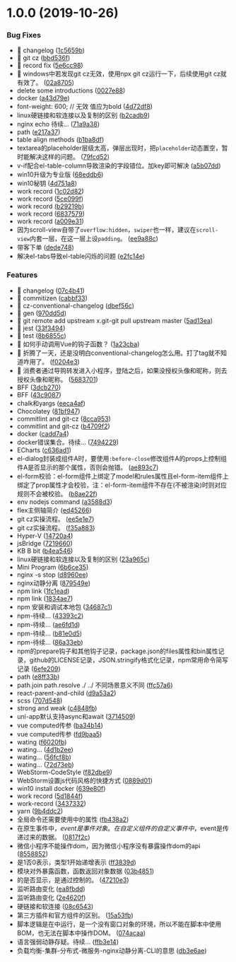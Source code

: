 # 1.0.0 (2019-10-26)


### Bug Fixes

* 🐛 changelog ([1c5659b](https://github.com/zhouhuafei/readme-notes/commit/1c5659bf6dbe4c3a1485d5af23f02478859ec14e))
* 🐛 git cz ([bbd536f](https://github.com/zhouhuafei/readme-notes/commit/bbd536f15641140951798132caf265511ee25bd7))
* 🐛 record fix ([5e6cc98](https://github.com/zhouhuafei/readme-notes/commit/5e6cc98e80fc44bec832b96175d32ef67013827b))
* 🐛 windows中若发现git cz无效，使用npx git cz运行一下，后续使用git cz就有效了。 ([02a8705](https://github.com/zhouhuafei/readme-notes/commit/02a87054a2a40f18607f0b9cee8fd30392c313ef))
* delete some introductions ([0027e88](https://github.com/zhouhuafei/readme-notes/commit/0027e88afe800e7f570f941be86d88df206b9d36))
* docker ([a43d79e](https://github.com/zhouhuafei/readme-notes/commit/a43d79ebc49356f9264ed37506aa14c6e9ffc613))
* font-weight: 600; // 无效 值应为bold ([4d72df8](https://github.com/zhouhuafei/readme-notes/commit/4d72df82a4357234b2c5cdc98d05577624458459))
* linux硬链接和软连接以及复制的区别 ([b2cadb9](https://github.com/zhouhuafei/readme-notes/commit/b2cadb9d60368d0fd2f34b3a61d0cba0116990d8))
* nginx echo 待续... ([71a9a38](https://github.com/zhouhuafei/readme-notes/commit/71a9a382e3acb8a585904eaf7b90e8630b85b569))
* path ([e217a37](https://github.com/zhouhuafei/readme-notes/commit/e217a37289ab9e85e656cf43b1aec9899123dc90))
* table align methods ([b1ba8df](https://github.com/zhouhuafei/readme-notes/commit/b1ba8df8f6f291c27156aa7804983ec42c046b4e))
* textarea的placeholder层级太高，弹层出现时，把`placeholder`动态置空，暂时能解决这样的问题。 ([79fcd52](https://github.com/zhouhuafei/readme-notes/commit/79fcd52f5d17efc93d5d464ba42ea36a26466e16))
* v-if配合el-table-column导致渲染的字段错位。加key即可解决 ([a5b07dd](https://github.com/zhouhuafei/readme-notes/commit/a5b07dd9226aa793326d39415937e9702b49da35))
* win10升级为专业版 ([68eddb6](https://github.com/zhouhuafei/readme-notes/commit/68eddb67ae8c680bab64578991402fb39bada997))
* win10秘钥 ([4d751a8](https://github.com/zhouhuafei/readme-notes/commit/4d751a8fb4f4233fe843e3bf8643930393249b85))
* work record ([1c02d82](https://github.com/zhouhuafei/readme-notes/commit/1c02d82b2d460e04db63e9f85673a11bd54d21e1))
* work record ([5ce099f](https://github.com/zhouhuafei/readme-notes/commit/5ce099ff788c8e7d6567bce03358119ef7749ae8))
* work record ([b29219b](https://github.com/zhouhuafei/readme-notes/commit/b29219b345bbeaa903333323773d6e462d392f87))
* work record ([6837579](https://github.com/zhouhuafei/readme-notes/commit/6837579eef951000f41aa30ab2ccce096f49887e))
* work record ([a009e31](https://github.com/zhouhuafei/readme-notes/commit/a009e314201698b65ab0e06e9ef1d4b32c98309b))
* 因为scroll-view自带了`overflow:hidden`，`swiper`也一样，建议在`scroll-view`内套一层，在这一层上设`padding`。 ([ee9a88c](https://github.com/zhouhuafei/readme-notes/commit/ee9a88ce2cfd86db98aa8ff796bcb3ba0f1df78c))
* 带客下单 ([dede748](https://github.com/zhouhuafei/readme-notes/commit/dede748a148a133d4eee344669775475266748f6))
* 解决el-tabs导致el-table闪烁的问题 ([e2fc14e](https://github.com/zhouhuafei/readme-notes/commit/e2fc14e9c22cc35b3327a275a324d7cd5ec921b3))


### Features

* 🎸 changelog ([07c4b41](https://github.com/zhouhuafei/readme-notes/commit/07c4b41ce912549499dc51bdaf409f0775004b36))
* 🎸 commitizen ([cabbf33](https://github.com/zhouhuafei/readme-notes/commit/cabbf33538fc633f98ba5d1e2b0a4153b5ab605c))
* 🎸 cz-conventional-changelog ([dbef56c](https://github.com/zhouhuafei/readme-notes/commit/dbef56c8c3d162961adeab9e26231d83e6661415))
* 🎸 gen ([970dd5d](https://github.com/zhouhuafei/readme-notes/commit/970dd5d453c3124ccfb57dd480178b091bbaa139))
* 🎸 git remote add upstream x.git-git pull upstream master ([5ad13ea](https://github.com/zhouhuafei/readme-notes/commit/5ad13eac7799cc87c321e07c19cabe9d9e680e5a))
* 🎸 jest ([33f3494](https://github.com/zhouhuafei/readme-notes/commit/33f3494b6812173af8327d55544f1522d1821109))
* 🎸 test ([8b6855c](https://github.com/zhouhuafei/readme-notes/commit/8b6855cec5e198f8d7846a3cf2f90b15678a9341))
* 🎸 如何手动调用Vue的钩子函数？ ([1a23cba](https://github.com/zhouhuafei/readme-notes/commit/1a23cba14db8026202dcf373a11c33d707bb7584))
* 🎸 折腾了一天，还是没明白conventional-changelog怎么用。打了tag就不知道咋用了。 ([f0204e3](https://github.com/zhouhuafei/readme-notes/commit/f0204e34b66a8632e26b9367b6d3bf1948eda174))
* 🎸 消费者通过导购转发进入小程序，登陆之后，如果没授权头像和昵称，则去授权头像和昵称。 ([5683701](https://github.com/zhouhuafei/readme-notes/commit/56837019ef91d2b40eb8993cd15008262b1a988a))
* BFF ([3dcb270](https://github.com/zhouhuafei/readme-notes/commit/3dcb270d6fa5244acf408adee829c2a9cd67bcda))
* BFF ([43c9087](https://github.com/zhouhuafei/readme-notes/commit/43c9087d57e5ab0e0646045f713a75dbd1f33a7a))
* chalk和yargs ([eeca4af](https://github.com/zhouhuafei/readme-notes/commit/eeca4afa7aee23d5a8223f7eb02863304ad7f1aa))
* Chocolatey ([81bf947](https://github.com/zhouhuafei/readme-notes/commit/81bf9476e7fd21d1a627b67230609285aedc3f1b))
* commitlint and git-cz ([8cca953](https://github.com/zhouhuafei/readme-notes/commit/8cca953c23c54a09cd42633f695285faf43003c3))
* commitlint and git-cz ([b4709f2](https://github.com/zhouhuafei/readme-notes/commit/b4709f2d5b7ff724ca8d3a47327bee462f6a0573))
* docker ([cadd7a4](https://github.com/zhouhuafei/readme-notes/commit/cadd7a4d89db0dc61a8274af26f03a55a0ea81e9))
* docker错误集合。待续... ([7494229](https://github.com/zhouhuafei/readme-notes/commit/749422906b4716f2104739cea82968b2d86497a7))
* ECharts ([c636ad1](https://github.com/zhouhuafei/readme-notes/commit/c636ad13f7dd1c63bb8e063d2b8e031ea8aef280))
* el-dialog封装成组件A时，要使用`:before-close`修改组件A的props上控制组件A是否显示的那个属性，否则会抛错。 ([ae893c7](https://github.com/zhouhuafei/readme-notes/commit/ae893c7de8d46971feb3ab0dac09c162b384be57))
* el-form校验：el-form组件上绑定了model和rules属性且el-form-item组件上绑定了prop属性才会校验，注：el-form-item组件不存在(不被渲染)时则对应规则不会被校验。 ([b8ae22f](https://github.com/zhouhuafei/readme-notes/commit/b8ae22f603b4ce28601064d8c27573ca44147137))
* env nodejs command ([a3588d3](https://github.com/zhouhuafei/readme-notes/commit/a3588d3a89803d8e4a44891f7b1aadf37e7cc938))
* flex主侧轴简介 ([ed45266](https://github.com/zhouhuafei/readme-notes/commit/ed45266379c0cbc3ecfdcedcbb8634ab1fdd3e78))
* git cz实操流程。 ([ee5e1e7](https://github.com/zhouhuafei/readme-notes/commit/ee5e1e70bc1b56dc7c0f4ceff33eef6d4312ec9b))
* git cz实操流程。 ([f35a883](https://github.com/zhouhuafei/readme-notes/commit/f35a88333a18e546200be7dda3a15bc9b474237d))
* Hyper-V ([14720a4](https://github.com/zhouhuafei/readme-notes/commit/14720a49acd87f122621af7b9d76f38875f27f6f))
* jsBridge ([7219660](https://github.com/zhouhuafei/readme-notes/commit/72196603e494de8dbd877503b7149ea4f01d85b0))
* KB B bit ([b4ea546](https://github.com/zhouhuafei/readme-notes/commit/b4ea5469d7f40c8f1dcf3e0aafece60bdef8e1df))
* linux硬链接和软连接以及复制的区别 ([23a965c](https://github.com/zhouhuafei/readme-notes/commit/23a965c0efabf2918a3a42d8b4cb0ad0eb0664db))
* Mini Program ([6b6ce35](https://github.com/zhouhuafei/readme-notes/commit/6b6ce359336ea8ca0438c2a8bc0220f526cb8e76))
* nginx -s stop ([d8960ee](https://github.com/zhouhuafei/readme-notes/commit/d8960ee36f21e455971648e5f78494d6bad76c8d))
* nginx动静分离 ([879549e](https://github.com/zhouhuafei/readme-notes/commit/879549efb2d9467c6a8810ede9df5d22aac47ed2))
* npm link ([1fc1ead](https://github.com/zhouhuafei/readme-notes/commit/1fc1eadfb7aa6360930e47e3e0f7e12153d15a45))
* npm link ([1834ae7](https://github.com/zhouhuafei/readme-notes/commit/1834ae7c7996bd9307c2d783838f01e7ab55b832))
* npm 安装和调试本地包 ([34687c1](https://github.com/zhouhuafei/readme-notes/commit/34687c114a19aae46ecffb4ab57104dee9f0f5ed))
* npm-待续... ([43393c2](https://github.com/zhouhuafei/readme-notes/commit/43393c29e5a485c1f29964a674b593ea6d244580))
* npm-待续... ([ae6fd1d](https://github.com/zhouhuafei/readme-notes/commit/ae6fd1dfc62469869b8285ac536e8627adffd66b))
* npm-待续... ([b81e0d5](https://github.com/zhouhuafei/readme-notes/commit/b81e0d56f20c96fa027b01c00ca879a36e2edf1d))
* npm-待续... ([86a33eb](https://github.com/zhouhuafei/readme-notes/commit/86a33eb9a3e0ef87ae7ceddc01f6fec46c167931))
* npm的prepare钩子和其他钩子记录，package.json的files属性和bin属性记录，github的LICENSE记录，JSON.stringify格式化记录，npm常用命令简写记录 ([6efe209](https://github.com/zhouhuafei/readme-notes/commit/6efe2094224f1c92286ebba472efa0013810f0d5))
* path ([e8ff33b](https://github.com/zhouhuafei/readme-notes/commit/e8ff33b093e856d06b203c1fb0791798b28c6610))
* path.join path.resolve ./ ../ 不同场景意义不同 ([ffc57a6](https://github.com/zhouhuafei/readme-notes/commit/ffc57a64f5f52a97e882d136eae5ca3ea724cde4))
* react-parent-and-child ([d9a53a2](https://github.com/zhouhuafei/readme-notes/commit/d9a53a2915a57811626b0a44974d3ab7572d2fcf))
* scss ([707d548](https://github.com/zhouhuafei/readme-notes/commit/707d54852225bfad011abdb33b95acc07186e4db))
* strong and weak ([c4848fb](https://github.com/zhouhuafei/readme-notes/commit/c4848fbc5395e89b8ab46825622c73ce91ac3195))
* uni-app默认支持async和await ([3714509](https://github.com/zhouhuafei/readme-notes/commit/3714509fee4bc9d8ec8ef99ba28a51a8db9ec06a))
* vue computed传参 ([ba34b14](https://github.com/zhouhuafei/readme-notes/commit/ba34b140656f89da46936b1d8386efe34d0d485a))
* vue computed传参 ([fd9baa5](https://github.com/zhouhuafei/readme-notes/commit/fd9baa5f523451d843d123c5486b08e2dda9d417))
* wating ([f6020fb](https://github.com/zhouhuafei/readme-notes/commit/f6020fb9cb106ed94d210c95d60c7a932c368343))
* wating... ([4d1b2ee](https://github.com/zhouhuafei/readme-notes/commit/4d1b2ee21ccf6af7371f038ef2530e4e2966dd45))
* wating... ([56fcf8b](https://github.com/zhouhuafei/readme-notes/commit/56fcf8bdeb7079aea4fc913b9144fc269e68ebac))
* wating... ([72d73eb](https://github.com/zhouhuafei/readme-notes/commit/72d73ebd19428a854968b133665e56360496b7d8))
* WebStorm-CodeStyle ([f82dbe9](https://github.com/zhouhuafei/readme-notes/commit/f82dbe91463c84755b7c8f9265fb13999c4a3a8f))
* WebStorm设置js代码风格的快捷方式 ([0889d01](https://github.com/zhouhuafei/readme-notes/commit/0889d0147ca1ed79f7ca9a0c36b46e4f71d445d6))
* win10 install docker ([639e80f](https://github.com/zhouhuafei/readme-notes/commit/639e80f7487ef6bce1eec9542d3f04397ee64bcf))
* work record ([5d1844f](https://github.com/zhouhuafei/readme-notes/commit/5d1844f5bb5d31318c59d34fb2f11c41646b732f))
* work-record ([3437332](https://github.com/zhouhuafei/readme-notes/commit/34373321c885dde1afa663ed06b6b1b42aad546f))
* yarn ([9b4ddc2](https://github.com/zhouhuafei/readme-notes/commit/9b4ddc28cad0bf5782e03968ea9035d5adf552bd))
* 全局命令还需要使用中的属性 ([fb438a2](https://github.com/zhouhuafei/readme-notes/commit/fb438a24cb9746a909738899f4a0df8b9d8a2b71))
* 在原生事件中，$event是事件对象。在自定义组件的自定义事件中，$event是传递过来的数据。 ([0817f2c](https://github.com/zhouhuafei/readme-notes/commit/0817f2c2eec86d982f30dbcd2aee73ff579ac7e2))
* 微信小程序不能操作dom，因为微信小程序没有暴露操作dom的api ([8558852](https://github.com/zhouhuafei/readme-notes/commit/855885254955acd4c2700c3ae3728b8411f6004c))
* 是1否0表示，类型1开始递增表示 ([ff3839d](https://github.com/zhouhuafei/readme-notes/commit/ff3839daf9263ce7b21d824396655789aeaf3f55))
* 模块对外暴露函数，函数返回对象数据 ([03b4851](https://github.com/zhouhuafei/readme-notes/commit/03b48518b2a3066151a890b78d7ccdfdc610ec78))
* 的是否显示，是通过控制的。 ([47210e3](https://github.com/zhouhuafei/readme-notes/commit/47210e335c557395e0ef8c2440e0081697878412))
* 监听路由变化 ([ea8fbdd](https://github.com/zhouhuafei/readme-notes/commit/ea8fbdd9c40dd47c96a66899b54279b5de978b51))
* 监听路由变化 ([2e4620f](https://github.com/zhouhuafei/readme-notes/commit/2e4620f3f8e78adfabd98c89e135e0da078c6c0b))
* 硬链接和软连接 ([08c6543](https://github.com/zhouhuafei/readme-notes/commit/08c6543d26cd67fdb7b7324722e9d3df67e72b2c))
* 第三方插件和官方组件的区别。 ([15a53fb](https://github.com/zhouhuafei/readme-notes/commit/15a53fbad4051ee990918e7e0291325e102420f3))
* 脚本逻辑是在中运行，是一个没有窗口对象的环境，所以不能在脚本中使用BOM，也无法在脚本中操作DOM。 ([074acaa](https://github.com/zhouhuafei/readme-notes/commit/074acaa9e7fc015cd75567799aedb1c9a25b0ef7))
* 语言强弱动静存疑。待续... ([ffb3e14](https://github.com/zhouhuafei/readme-notes/commit/ffb3e147980ef40e98ec3bde59f3591ea473014c))
* 负载均衡-集群-分布式-微服务-nginx动静分离-CLI的意思 ([db3e6ae](https://github.com/zhouhuafei/readme-notes/commit/db3e6ae75a7680b4c722e3818ba72e9a64923490))



